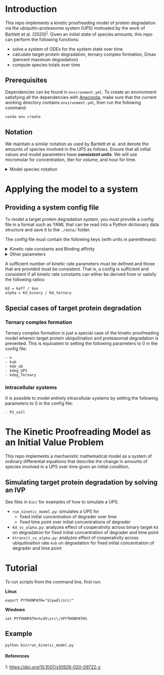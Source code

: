 # Introduction

This repo implements a kinetic proofreading model of protein degradation via the ubiquitin-proteasome system (UPS) motivated by the work of Bartlett et al. (2020)<sup>[1](#bartlett)</sup>. Given an initial state of species amounts, 
this repo can perform the following functions:
- solve a system of ODEs for the system state over time
- calculate target protein degradation, ternary complex formation, Dmax (percent maximum degradation)
- compute species totals over time 

## Prerequisites

Dependencies can be found in `environment.yml`. To create an environment satisfying all the dependencies with [Anaconda](https://docs.anaconda.com/anaconda/install/index.html), make sure that the current working directory contains
`environment.yml`, then run the following command:
```commandline
conda env create
```

## Notation

We maintain a similar notation as used by Bartlett et al. and denote the amounts of species involved in the UPS as follows. Ensure that all initial values and model parameters have **_consistent units_**. We will use micromolar for concentration, liter for volume, and hour for time.

<details>
  <summary>Model species notation</summary>

  * BPD_ec: extracellular Bispecific Protein Degrader.
  * BPD_ic: intracellular Bispecific Protein Degrader.
  * T: unbound Target protein.
  * E3: unbound E3 ligase.
  * BPD_T: BPD-T binary complex.
  * BPD_E3: BPD-E3 binary complex.
  * Ternary: T-BPD-E3 ternary complex.
  * T_Ub_i: Target protein with *i* ubiquitin molecules attached.
  * BPD_T_Ub_i: BPD-T binary complex with *i* ubiquitin molecules attached.
  * Ternary_Ub_i: ternary complex with *i* ubiquitin molecules attached.
</details>

# Applying the model to a system

## Providing a system config file

To model a target protein degradation system, you must provide a config file in a format such as YAML that can be read into a Python dictionary data structure and save it to the `./data/` folder.

The config file must contain the following keys (with units in parentheses):
<details>
  <summary>Kinetic rate constants and Binding affinity</summary>

  ```yaml
  - alpha: ternary complex cooperativity
  - Kd_T_binary (uM): equilibrium dissociation constant of BPD-T binary complex
  - kon_T_binary (1/uM/h): kon of BPD + T -> BPD-T
  - koff_T_binary (1/h): koff of BPD-T -> BPD + T
  - Kd_T_ternary (uM): equilibrium dissociation constant of T in ternary complex
  - kon_T_ternary (1/uM/h): kon of BPD-E3 + T -> T-BPD-E3
  - koff_T_ternary (1/h): koff of T-BPD-E3 -> BPD-E3 + T
  - Kd_E3_binary (uM): equilibrium dissociation constant of BPD-E3 binary complex
  - kon_E3_binary (1/uM/h): kon of BPD + E3 -> BPD-E3
  - koff_E3_binary (1/h): koff of BPD-E3 -> BPD + E3
  - Kd_E3_ternary (uM): equilibrium dissociation constant of E3 in ternary complex
  - kon_E3_ternary (1/uM/h): kon of BPD-T + E3 -> T-BPD-E3
  - koff_E3_ternary (1/h): koff of T-BPD-E3 -> BPD-T + E3
  ```
</details>

<details>
  <summary>Other parameters</summary>

  ```yaml
  - n: number of ubiquitination steps before proteasomal degradation
  - kub (1/h): rate of ubiquitination
  - kde_ub (1/h): rate of de-ubiquitination
  - kdeg_UPS (1/h): rate of proteasomal degradation for poly-ubiquitinated T and BPD-T
  - kdeg_Ternary (1/h): rate of proteasomal degradation for poly-ubiquitinated Ternary
  - fu_ec: fraction unbound extracellular BPD
  - fu_ic: fraction unbound intracellular BPD
  - PS_cell (L/h): permeability-surface area product
  - kprod_T (umol/h): intrinsic target protein production rate (Conc_T_base * Vic * kdeg_T)
  - kdeg_T (1/h): intrinsic target protein degradation rate
  - Conc_T_base (uM): baseline target protein concentration
  - Conc_E3_base (uM): baseline E3 concentration
  - num_cells: number of cells in system
  - Vic (L): intracellular volume
  - Vec (L): extracellular volume
  ```
</details>

A sufficient number of kinetic rate parameters must be defined and those that are provided must be consistent. That is, a config is sufficient and consistent if all kinetic rate constants can either be derived from or satisfy the following ratios:
```
Kd = koff / kon
alpha = Kd_binary / Kd_ternary
```
## Special cases of target protein degradation

### Ternary complex formation

Ternary complex formation is just a special case of the kinetic proofreading model wherein target protein ubiquitination and proteasomal degradation is prevented. This is equivalent to setting the following parameters to 0 in the config file:
```
- n
- kub
- kde_ub
- kdeg_UPS
- kdeg_Ternary
```

### Intracellular systems

It is possible to model entirely intracellular systems by setting the following parameters to 0 in the config file:
```
- PS_cell
```

# The Kinetic Proofreading Model as an Initial Value Problem

This repo implements a mechanistic mathematical model as a system of ordinary differential equations that describe the change in amounts of species involved in a UPS over time given an initial condition.

## Simulating target protein degradation by solving an IVP

See files in `bin/` for examples of how to simulate a UPS. 

- `run_kinetic_model.py`: simulates a UPS for
  - fixed initial concentration of degrader over time
  - fixed time point over initial concentrations of degrader
- `Kd_vs_alpha.py`: analyzes effect of cooperativity across binary target `Kd` on degradation for fixed initial concentration of degrader and time point
- `ktransit_vs_alpha.py`: analyzes effect of cooperativity across ubiquitination rate `kub` on degradation for fixed initial concentration of degrader and time point

# Tutorial  

To run scripts from the command line, first run:

**Linux**
```commandline
export PYTHONPATH="$(pwd)/src/"
```
**Windows**
```commandline
set PYTHONPATH=%cd%\src\;%PYTHONPATH%
```

## Example 
```commandline
python bin/run_kinetic_model.py
```


#### References
<a name="bartlett">1</a>: https://doi.org/10.1007/s10928-020-09722-z